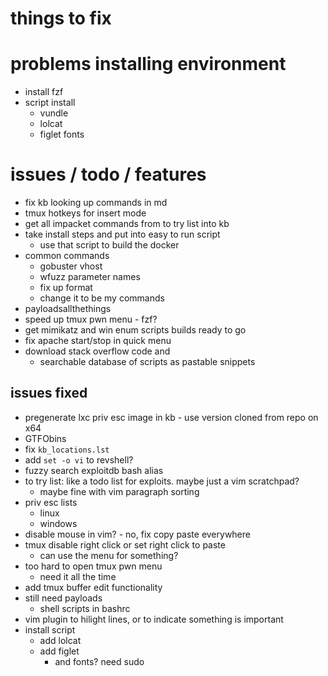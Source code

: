 # things to fix

# problems installing environment
- install fzf
- script install
  - vundle
  - lolcat
  - figlet fonts

# issues / todo / features
- fix kb looking up commands in md
- tmux hotkeys for insert mode
- get all impacket commands from to try list into kb
- take install steps and put into easy to run script
  - use that script to build the docker
- common commands
  - gobuster vhost
  - wfuzz parameter names
  - fix up format
  - change it to be my commands
- payloadsallthethings
- speed up tmux pwn menu - fzf?
- get mimikatz and win enum scripts builds ready to go
- fix apache start/stop in quick menu
- download stack overflow code and
  - searchable database of scripts as pastable snippets

## issues fixed
- pregenerate lxc priv esc image in kb - use version cloned from repo on x64
- GTFObins
- fix `kb_locations.lst`
- add `set -o vi` to revshell?
- fuzzy search exploitdb bash alias
- to try list: like a todo list for exploits. maybe just a vim scratchpad? 
  - maybe fine with vim paragraph sorting
- priv esc lists
  - linux
  - windows
- disable mouse in vim? - no, fix copy paste everywhere
- tmux disable right click or set right click to paste
  - can use the menu for something?
- too hard to open tmux pwn menu
  - need it all the time
- add tmux buffer edit functionality
- still need payloads
  - shell scripts in bashrc
- vim plugin to hilight lines, or to indicate something is important
- install script
  - add lolcat
  - add figlet
    - and fonts? need sudo

